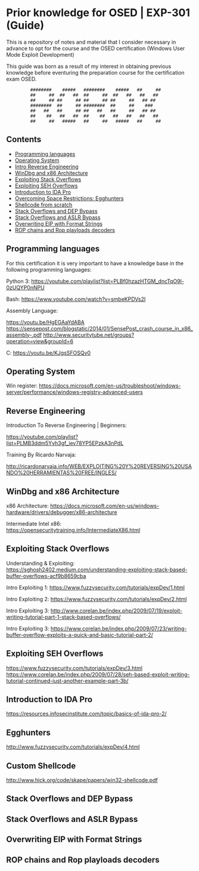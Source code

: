 # Prior knowledge for OSED | EXP-301 (Guide)

This is a repository of notes and material that I consider necessary in advance to opt for the course and the OSED certification (Windows User Mode Exploit Development)

This guide was born as a result of my interest in obtaining previous knowledge before eventuring the preparation course for the certification exam OSED.

             ########    #####   ########    #####   ##     ##  
             ##     ##  ##   ##  ##     ##  ##   ##   ##   ##   
             ##     ## ##     ## ##     ## ##     ##   ## ##      
             ########  ##     ## ########  ##     ##    ###        
             ##   ##   ##     ## ##   ##   ##     ##   ## ##      
             ##    ##   ##   ##  ##    ##   ##   ##   ##   ##     
             ##     ##   #####   ##     ##   #####   ##     ## 
                                
## Contents

* [Programming languages](#Programming-languages)
* [Operating System](#Operating-System)
* [Intro Reverse Engineering](#Reverse-Engineering)
* [WinDbg and x86 Architecture](#WinDbg-and-x86-Architecture)
* [Exploiting Stack Overflows](#Exploiting-Stack-Overflows)
* [Exploiting SEH Overflows](#Exploiting-SEH-Overflows)
* [Introduction to IDA Pro](#Introduction-to-IDA-Pro)
* [Overcoming Space Restrictions: Egghunters](#Egghunters)
* [Shellcode from scratch](#Shellcode-from-scratch)
* [Stack Overflows and DEP Bypass](#DEP-Bypass)
* [Stack Overflows and ASLR Bypass](#ASLR-Bypass)
* [Overwriting EIP with Format Strings](#Overwriting-EIP)
* [ROP chains and Rop playloads decoders](*ROP-chains-and-Rop-playloads-decoders)

## Programming languages

For this certification it is very important to have a knowledge base in the following programming languages:

Python 3: https://youtube.com/playlist?list=PLBf0hzazHTGM_dncTqO9l-0zUQYP0nNPU

Bash: https://www.youtube.com/watch?v=smbeKPDVs2I

Assembly Language: 

https://youtu.be/HgEGAaYdABA
https://sensepost.com/blogstatic/2014/01/SensePost_crash_course_in_x86_assembly-.pdf
http://www.securitytube.net/groups?operation=view&groupId=6

C: https://youtu.be/KJgsSFOSQv0


## Operating System

Win register: https://docs.microsoft.com/en-us/troubleshoot/windows-server/performance/windows-registry-advanced-users


## Reverse Engineering

Introduction To Reverse Engineering | Beginners: 

https://youtube.com/playlist?list=PLMB3ddm5Yvh3gf_iev78YP5EPzkA3nPdL

Training By Ricardo Narvaja: 

http://ricardonarvaja.info/WEB/EXPLOITING%20Y%20REVERSING%20USANDO%20HERRAMIENTAS%20FREE/INGLES/


## WinDbg and x86 Architecture

x86 Architecture: https://docs.microsoft.com/en-us/windows-hardware/drivers/debugger/x86-architecture

Intermediate Intel x86: https://opensecuritytraining.info/IntermediateX86.html

## Exploiting Stack Overflows

Understanding & Exploiting: https://sghosh2402.medium.com/understanding-exploiting-stack-based-buffer-overflows-acf9b8659cba

Intro Exploiting 1: https://www.fuzzysecurity.com/tutorials/expDev/1.html

Intro Exploiting 2: https://www.fuzzysecurity.com/tutorials/expDev/2.html

Intro Exploiting 3: http://www.corelan.be/index.php/2009/07/19/exploit-writing-tutorial-part-1-stack-based-overflows/

Intro Exploiting 3: https://www.corelan.be/index.php/2009/07/23/writing-buffer-overflow-exploits-a-quick-and-basic-tutorial-part-2/

## Exploiting SEH Overflows

https://www.fuzzysecurity.com/tutorials/expDev/3.html
https://www.corelan.be/index.php/2009/07/28/seh-based-exploit-writing-tutorial-continued-just-another-example-part-3b/

## Introduction to IDA Pro

https://resources.infosecinstitute.com/topic/basics-of-ida-pro-2/

## Egghunters

http://www.fuzzysecurity.com/tutorials/expDev/4.html

## Custom Shellcode

http://www.hick.org/code/skape/papers/win32-shellcode.pdf

## Stack Overflows and DEP Bypass  



## Stack Overflows and ASLR Bypass



## Overwriting EIP with Format Strings


## ROP chains and Rop playloads decoders






